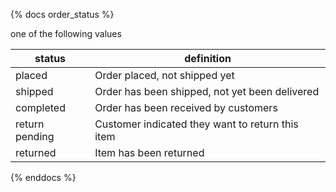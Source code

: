 {% docs order_status %}

one of the following values

| status         | definition                                          |
|----------------|-----------------------------------------------------|
| placed         | Order placed, not shipped yet                       |
| shipped        | Order has been shipped, not yet been delivered      |
| completed      | Order has been received by customers                |
| return pending | Customer indicated they want to return this item    |
| returned       | Item has been returned                              |

{% enddocs %}
